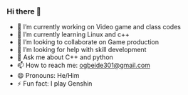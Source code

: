 ### Hi there 👋

<!--
**Osasusanoo/Osasusanoo** is a ✨ _special_ ✨ repository because its `README.md` (this file) appears on your GitHub profile.

Here are some ideas to get you started:
-->
- 🔭 I’m currently working on Video game and class codes
- 🌱 I’m currently learning Linux and c++
- 👯 I’m looking to collaborate on Game production
- 🤔 I’m looking for help with skill development
- 💬 Ask me about C++ and python
- 📫 How to reach me: ogbeide301@gmail.com
- 😄 Pronouns: He/Him
- ⚡ Fun fact: I play Genshin

